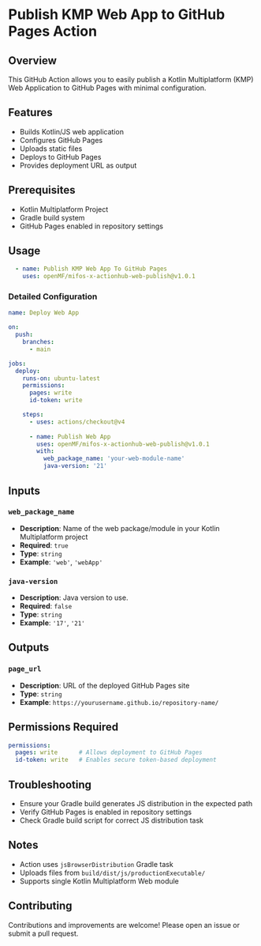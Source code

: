 # Publish KMP Web App to GitHub Pages Action

## Overview
This GitHub Action allows you to easily publish a Kotlin Multiplatform (KMP) Web Application to GitHub Pages with minimal configuration.

## Features
- Builds Kotlin/JS web application
- Configures GitHub Pages
- Uploads static files
- Deploys to GitHub Pages
- Provides deployment URL as output

## Prerequisites
- Kotlin Multiplatform Project
- Gradle build system
- GitHub Pages enabled in repository settings

## Usage

```yaml
  - name: Publish KMP Web App To GitHub Pages
    uses: openMF/mifos-x-actionhub-web-publish@v1.0.1
```

### Detailed Configuration
```yaml
name: Deploy Web App

on:
  push:
    branches:
      - main

jobs:
  deploy:
    runs-on: ubuntu-latest
    permissions:
      pages: write
      id-token: write

    steps:
      - uses: actions/checkout@v4
      
      - name: Publish Web App
        uses: openMF/mifos-x-actionhub-web-publish@v1.0.1
        with:
          web_package_name: 'your-web-module-name'
          java-version: '21'
```

## Inputs

### `web_package_name`
- **Description**: Name of the web package/module in your Kotlin Multiplatform project
- **Required**: `true`
- **Type**: `string`
- **Example**: `'web'`, `'webApp'`

### `java-version`
- **Description**: Java version to use.
- **Required**: `false`
- **Type**: `string`
- **Example**: `'17'`, `'21'`

## Outputs

### `page_url`
- **Description**: URL of the deployed GitHub Pages site
- **Type**: `string`
- **Example**: `https://yourusername.github.io/repository-name/`

## Permissions Required
```yaml
permissions:
  pages: write      # Allows deployment to GitHub Pages
  id-token: write   # Enables secure token-based deployment
```

## Troubleshooting
- Ensure your Gradle build generates JS distribution in the expected path
- Verify GitHub Pages is enabled in repository settings
- Check Gradle build script for correct JS distribution task

## Notes
- Action uses `jsBrowserDistribution` Gradle task
- Uploads files from `build/dist/js/productionExecutable/`
- Supports single Kotlin Multiplatform Web module

## Contributing
Contributions and improvements are welcome! Please open an issue or submit a pull request.
